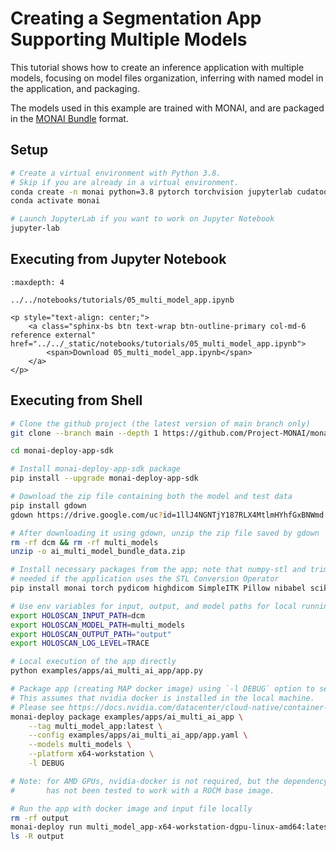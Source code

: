 # Creating a Segmentation App Supporting Multiple Models

This tutorial shows how to create an inference application with multiple models, focusing on model files organization, inferring with named model in the application, and packaging.

The models used in this example are trained with MONAI, and are packaged in the [MONAI Bundle](https://docs.monai.io/en/latest/bundle_intro.html) format.

## Setup

```bash
# Create a virtual environment with Python 3.8.
# Skip if you are already in a virtual environment.
conda create -n monai python=3.8 pytorch torchvision jupyterlab cudatoolkit=11.1 -c pytorch -c conda-forge
conda activate monai

# Launch JupyterLab if you want to work on Jupyter Notebook
jupyter-lab
```

## Executing from Jupyter Notebook

```{toctree}
:maxdepth: 4

../../notebooks/tutorials/05_multi_model_app.ipynb
```

```{raw} html
<p style="text-align: center;">
    <a class="sphinx-bs btn text-wrap btn-outline-primary col-md-6 reference external" href="../../_static/notebooks/tutorials/05_multi_model_app.ipynb">
        <span>Download 05_multi_model_app.ipynb</span>
    </a>
</p>
```

## Executing from Shell

```bash
# Clone the github project (the latest version of main branch only)
git clone --branch main --depth 1 https://github.com/Project-MONAI/monai-deploy-app-sdk.git

cd monai-deploy-app-sdk

# Install monai-deploy-app-sdk package
pip install --upgrade monai-deploy-app-sdk

# Download the zip file containing both the model and test data
pip install gdown
gdown https://drive.google.com/uc?id=1llJ4NGNTjY187RLX4MtlmHYhfGxBNWmd

# After downloading it using gdown, unzip the zip file saved by gdown
rm -rf dcm && rm -rf multi_models
unzip -o ai_multi_model_bundle_data.zip

# Install necessary packages from the app; note that numpy-stl and trimesh are only
# needed if the application uses the STL Conversion Operator
pip install monai torch pydicom highdicom SimpleITK Pillow nibabel scikit-image numpy-stl trimesh

# Use env variables for input, output, and model paths for local running of Python application
export HOLOSCAN_INPUT_PATH=dcm
export HOLOSCAN_MODEL_PATH=multi_models
export HOLOSCAN_OUTPUT_PATH="output"
export HOLOSCAN_LOG_LEVEL=TRACE

# Local execution of the app directly
python examples/apps/ai_multi_ai_app/app.py

# Package app (creating MAP docker image) using `-l DEBUG` option to see progress.
# This assumes that nvidia docker is installed in the local machine.
# Please see https://docs.nvidia.com/datacenter/cloud-native/container-toolkit/install-guide.html#docker to install nvidia-docker2.
monai-deploy package examples/apps/ai_multi_ai_app \
    --tag multi_model_app:latest \
    --config examples/apps/ai_multi_ai_app/app.yaml \
    --models multi_models \
    --platform x64-workstation \
    -l DEBUG

# Note: for AMD GPUs, nvidia-docker is not required, but the dependency of the App SDK, namely Holoscan SDK
#       has not been tested to work with a ROCM base image.

# Run the app with docker image and input file locally
rm -rf output
monai-deploy run multi_model_app-x64-workstation-dgpu-linux-amd64:latest -i dcm -o output
ls -R output
```
